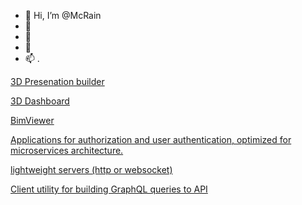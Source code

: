 - 👋 Hi, I’m @McRain
- 👀 
- 🌱 
- 💞️ 
- 📫 .

  
[3D Presenation builder](https://github.com/McRain/3d.pub)

[3D Dashboard ](https://verse.reneos.com/)

[BimViewer](https://github.com/McRain/bim)

[Applications for authorization and user authentication, optimized for microservices architecture.](https://github.com/McRain/reneos.auth)

[lightweight servers (http or websocket)](https://github.com/McRain/reneos.server)

[Client utility for building GraphQL queries to API](https://github.com/McRain/reneos.gqlc)

<!---
McRain/McRain is a ✨ special ✨ repository because its `README.md` (this file) appears on your GitHub profile.
You can click the Preview link to take a look at your changes.
--->
